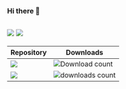 ### Hi there 👋

<!--
**imaginary-png/imaginary-png** is a ✨ _special_ ✨ repository because its `README.md` (this file) appears on your GitHub profile.

Here are some ideas to get you started:

- 🔭 I’m currently working on ...
- 🌱 I’m currently learning ...
- 👯 I’m looking to collaborate on ...
- 🤔 I’m looking for help with ...
- 💬 Ask me about ...
- 📫 How to reach me: ...
- 😄 Pronouns: ...
- ⚡ Fun fact: ...

<a href="https://github.com/imaginary-png/HuntHelper">
  <img align="center" src="https://github-readme-stats-6oj9-imaginary-png.vercel.app/api/pin/?username=imaginary-png&repo=hunthelper" />
</a>
<a href="https://github.com/imaginary-png/a-ffxiv-hunt-tracker">
  <img align="top" src="https://github-readme-stats-6oj9-imaginary-png.vercel.app/api/pin/?username=imaginary-png&repo=a-ffxiv-hunt-tracker" />
</a>  

![Download count](https://img.shields.io/endpoint?url=https://vz32sgcoal.execute-api.us-east-1.amazonaws.com/HuntHelper)
![downloads count](https://img.shields.io/github/downloads/imaginary-png/a-ffxiv-hunt-tracker/total.svg)

![github stats image](https://github-readme-stats-6oj9-imaginary-png.vercel.app/api?username=imaginary-png&count_private=true)
![langauge stats image](https://github-readme-stats-6oj9-imaginary-png.vercel.app/api/top-langs/?username=imaginary-png&count_private=true&layout=compact)  
-->

[![](https://github-readme-stats-6oj9-imaginary-png.vercel.app/api?username=imaginary-png&line_height=24&count_private=true)](https://github.com/imaginary-png)
[![](https://github-readme-stats-6oj9-imaginary-png.vercel.app/api/top-langs/?username=imaginary-png&layout=compact&langs_count=5,github-readme-stats&card_width=277)](https://github.com/imaginary-png)
----

Repository|Downloads
---|---
[![](https://github-readme-stats-6oj9-imaginary-png.vercel.app/api/pin/?username=imaginary-png&repo=hunthelper)](https://github.com/imaginary-png/HuntHelper)|![Download count](https://img.shields.io/endpoint?url=https://vz32sgcoal.execute-api.us-east-1.amazonaws.com/HuntHelper)
[![](https://github-readme-stats-6oj9-imaginary-png.vercel.app/api/pin/?username=imaginary-png&repo=a-ffxiv-hunt-tracker)](https://github.com/imaginary-png/a-ffxiv-hunt-tracker)|![downloads count](https://img.shields.io/github/downloads/imaginary-png/a-ffxiv-hunt-tracker/total.svg)
